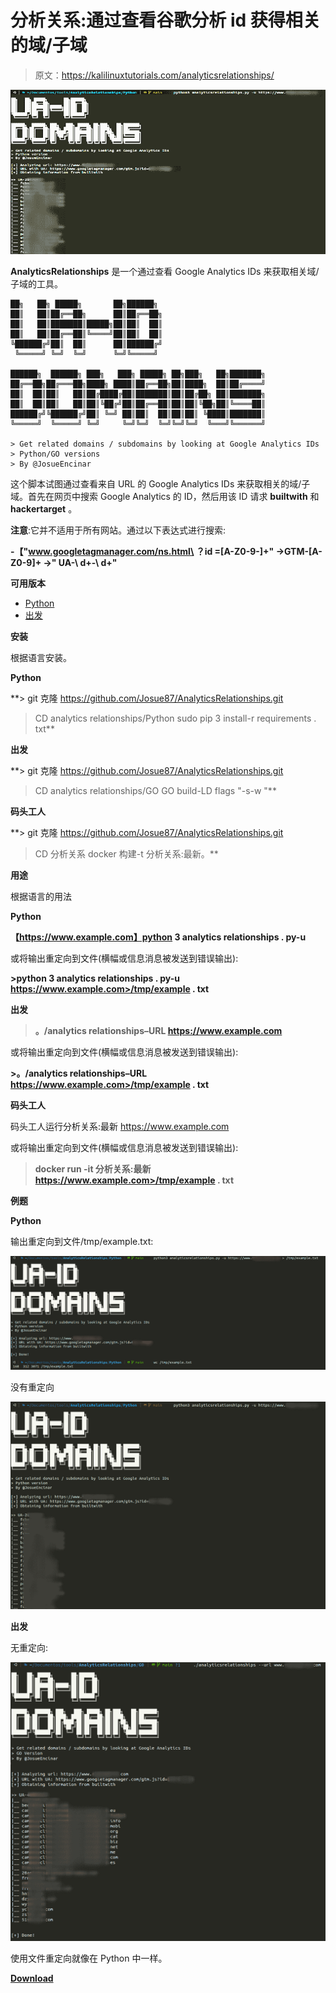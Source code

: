 # 分析关系:通过查看谷歌分析 id 获得相关的域/子域

> 原文：<https://kalilinuxtutorials.com/analyticsrelationships/>

[![AnalyticsRelationships : Get Related Domains / Subdomains By Looking At Google Analytics IDs](img//e7e5a8a9c4c0f6ecf1071f1eba9d5f51.png "AnalyticsRelationships : Get Related Domains / Subdomains By Looking At Google Analytics IDs")](https://1.bp.blogspot.com/-Qk-MQL_8ZRQ/YMS87OW5nmI/AAAAAAAAJek/TcpA6GHDvN4qEhSp389sDAQJEj6z4W8fACLcBGAsYHQ/s728/AnalyticsRelationships%25281%2529.png)

**AnalyticsRelationships** 是一个通过查看 Google Analytics IDs 来获取相关域/子域的工具。

```
██╗   ██╗ █████╗       ██╗██████╗                        
██║   ██║██╔══██╗      ██║██╔══██╗                       
██║   ██║███████║█████╗██║██║  ██║                       
██║   ██║██╔══██║╚════╝██║██║  ██║                       
╚██████╔╝██║  ██║      ██║██████╔╝                       
 ╚═════╝ ╚═╝  ╚═╝      ╚═╝╚═════╝                        

██████╗  ██████╗ ███╗   ███╗ █████╗ ██╗███╗   ██╗███████╗
██╔══██╗██╔═══██╗████╗ ████║██╔══██╗██║████╗  ██║██╔════╝
██║  ██║██║   ██║██╔████╔██║███████║██║██╔██╗ ██║███████╗
██║  ██║██║   ██║██║╚██╔╝██║██╔══██║██║██║╚██╗██║╚════██║
██████╔╝╚██████╔╝██║ ╚═╝ ██║██║  ██║██║██║ ╚████║███████║
╚═════╝  ╚═════╝ ╚═╝     ╚═╝╚═╝  ╚═╝╚═╝╚═╝  ╚═══╝╚══════╝

> Get related domains / subdomains by looking at Google Analytics IDs
> Python/GO versions
> By @JosueEncinar
```

这个脚本试图通过查看来自 URL 的 Google Analytics IDs 来获取相关的域/子域。首先在网页中搜索 Google Analytics 的 ID，然后用该 ID 请求 **builtwith** 和 **hackertarget** 。

**注意**:它并不适用于所有网站。通过以下表达式进行搜索:

**-【"www.googletagmanager.com/ns.html\ ？id =[A-Z0-9-]+"
->GTM-[A-Z0-9]+
->" UA-\ d+-\ d+"**

**可用版本**

*   [Python](https://github.com/Josue87/AnalyticsRelationships/blob/main/Python)
*   [出发](https://github.com/Josue87/AnalyticsRelationships/blob/main/GO)

**安装**

根据语言安装。

**Python**

**> git 克隆 https://github.com/Josue87/AnalyticsRelationships.git
>CD analytics relationships/Python
>sudo pip 3 install-r requirements . txt**

**出发**

**> git 克隆 https://github.com/Josue87/AnalyticsRelationships.git
>CD analytics relationships/GO
GO build-LD flags "-s-w "**

**码头工人**

**> git 克隆 https://github.com/Josue87/AnalyticsRelationships.git
>CD 分析关系
> docker 构建-t 分析关系:最新。**

**用途**

根据语言的用法

**Python**

**【https://www.example.com】python 3 analytics relationships . py-u**

或将输出重定向到文件(横幅或信息消息被发送到错误输出):

**>python 3 analytics relationships . py-u https://www.example.com>/tmp/example . txt**

**出发**

>**。/analytics relationships–URL https://www.example.com**

或将输出重定向到文件(横幅或信息消息被发送到错误输出):

**>。/analytics relationships–URL https://www.example.com>/tmp/example . txt**

**码头工人**

码头工人运行分析关系:最新 https://www.example.com

或将输出重定向到文件(横幅或信息消息被发送到错误输出):

> **docker run -it 分析关系:最新 https://www.example.com>/tmp/example . txt**

**例题**

**Python**

输出重定向到文件/tmp/example.txt:

![](img//1acdc6943f89c1cff43db6a627747faf.png)

没有重定向

![](img//e57d824bc435271a99e32d3d44273442.png)

**出发**

无重定向:

![](img//973da4d4742b49bbcd83438f94c09f0c.png)

使用文件重定向就像在 Python 中一样。

[**Download**](https://github.com/Josue87/AnalyticsRelationships)